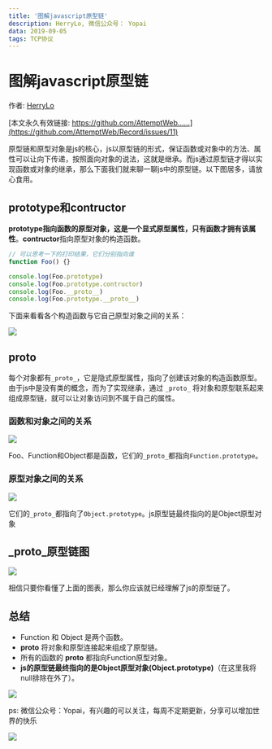```yaml
---
title: '图解javascript原型链'
description: HerryLo, 微信公众号： Yopai
data: 2019-09-05
tags: TCP协议
---
```

# 图解javascript原型链

作者: [HerryLo](https://github.com/HerryLo)

[本文永久有效链接: https://github.com/AttemptWeb......](https://github.com/AttemptWeb/Record/issues/11)

原型链和原型对象是js的核心，js以原型链的形式，保证函数或对象中的方法、属性可以让向下传递，按照面向对象的说法，这就是继承。而js通过原型链才得以实现函数或对象的继承，那么下面我们就来聊一聊js中的原型链。以下图居多，请放心食用。

## prototype和contructor

**prototype指向函数的原型对象，这是一个显式原型属性，只有函数才拥有该属性**。**contructor**指向原型对象的构造函数。

```javascript
// 可以思考一下的打印结果，它们分别指向谁
function Foo() {}

console.log(Foo.prototype)
console.log(Foo.prototype.contructor)
console.log(Foo.__proto__)
console.log(Foo.prototype.__proto__)
```

下面来看看各个构造函数与它自己原型对象之间的关系：

![](/20190905/1567698491518.jpg)


## proto

每个对象都有```_proto_```，它是隐式原型属性，指向了创建该对象的构造函数原型。由于js中是没有类的概念，而为了实现继承，通过 ```_proto_``` 将对象和原型联系起来组成原型链，就可以让对象访问到不属于自己的属性。

### 函数和对象之间的关系

![](/20190905/1567698598618.jpg)

Foo、Function和Object都是函数，它们的```_proto_```都指向```Function.prototype```。

### 原型对象之间的关系

![](/20190905/1567698653683.jpg)

它们的```_proto_```都指向了```Object.prototype```。js原型链最终指向的是Object原型对象

## _proto_原型链图
![](/20190905/1567699387394.jpg)

相信只要你看懂了上面的图表，那么你应该就已经理解了js的原型链了。
## 总结
* Function 和 Object 是两个函数。
* __proto__ 将对象和原型连接起来组成了原型链。
* 所有的函数的 __proto__ 都指向Function原型对象。
* **js的原型链最终指向的是Object原型对象(Object.prototype)**（在这里我将null排除在外了）。

![](/20190905/1567698457129.jpg)


ps: 微信公众号：Yopai，有兴趣的可以关注，每周不定期更新，分享可以增加世界的快乐

![](https://i.screenshot.net/g2x6lbd)






